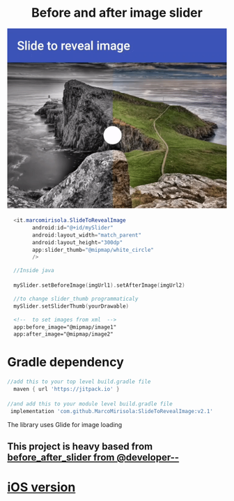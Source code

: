 # <h1 align="center">Before and after image slider</h1>
<p align="center">
  <img src="slide_to_reveal.gif"/>
</p>

```java
  <it.marcomirisola.SlideToRevealImage
        android:id="@+id/mySlider"
        android:layout_width="match_parent"
        android:layout_height="300dp"
        app:slider_thumb="@mipmap/white_circle" 
        />
```

```kotlin
  //Inside java
  
  mySlider.setBeforeImage(imgUrl1).setAfterImage(imgUrl2)  
```

```kotlin
  //to change slider_thumb programmaticaly
  mySlider.setSliderThumb(yourDrawable)
```

```xml  
  <!--  to set images from xml  -->
  app:before_image="@mipmap/image1"
  app:after_image="@mipmap/image2"
```

<h1>Gradle dependency</h1>

```groovy        
//add this to your top level build.gradle file
  maven { url 'https://jitpack.io' }
      
//and add this to your module level build.gradle file
 implementation 'com.github.MarcoMirisola:SlideToRevealImage:v2.1'

```
The library uses Glide for image loading

<h2> This project is heavy based from <a href="https://github.com/developer--/before_after_slider"> before_after_slider  from @developer--</a> </h2>

<h1><a href="https://github.com/ioramashvili/BeforeAfterSlider"> iOS version</a> </h1>
